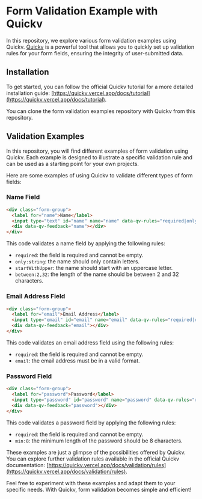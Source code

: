 # Form Validation Example with Quickv

In this repository, we explore various form validation examples using Quickv. [Quickv](https://github.com/quick-v/quickv) is a powerful tool that allows you to quickly set up validation rules for your form fields, ensuring the integrity of user-submitted data.

## Installation

To get started, you can follow the official Quickv tutorial for a more detailed installation guide: [https://quickv.vercel.app/docs/tutorial](https://quickv.vercel.app/docs/tutorial).

You can clone the form validation examples repository with Quickv from this repository.

## Validation Examples

In this repository, you will find different examples of form validation using Quickv. Each example is designed to illustrate a specific validation rule and can be used as a starting point for your own projects.

Here are some examples of using Quickv to validate different types of form fields:

### Name Field

```html
<div class="form-group">
  <label for="name">Name</label>
  <input type="text" id="name" name="name" data-qv-rules="required|only:string|startWithUpper|between:2,32" />
  <div data-qv-feedback="name"></div>
</div>
```

This code validates a name field by applying the following rules:
- `required`: the field is required and cannot be empty.
- `only:string`: the name should only contain letters.
- `startWithUpper`: the name should start with an uppercase letter.
- `between:2,32`: the length of the name should be between 2 and 32 characters.

### Email Address Field

```html
<div class="form-group">
  <label for="email">Email Address</label>
  <input type="email" id="email" name="email" data-qv-rules="required|email" />
  <div data-qv-feedback="email"></div>
</div>
```

This code validates an email address field using the following rules:
- `required`: the field is required and cannot be empty.
- `email`: the email address must be in a valid format.

### Password Field

```html
<div class="form-group">
  <label for="password">Password</label>
  <input type="password" id="password" name="password" data-qv-rules="required|min:8" />
  <div data-qv-feedback="password"></div>
</div>
```

This code validates a password field by applying the following rules:
- `required`: the field is required and cannot be empty.
- `min:8`: the minimum length of the password should be 8 characters.

These examples are just a glimpse of the possibilities offered by Quickv. You can explore further validation rules available in the official Quickv documentation: [https://quickv.vercel.app/docs/validation/rules](https://quickv.vercel.app/docs/validation/rules).

Feel free to experiment with these examples and adapt them to your specific needs. With Quickv, form validation becomes simple and efficient!